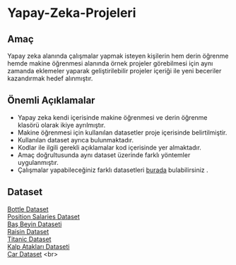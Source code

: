 # Yapay-Zeka-Projeleri
## Amaç
Yapay zeka alanında çalışmalar yapmak isteyen kişilerin hem derin öğrenme hemde makine öğrenmesi alanında örnek
projeler görebilmesi için aynı zamanda eklemeler yaparak geliştirilebilir projeler içeriği ile yeni beceriler kazandırmak
hedef alınmıştır. 
## Önemli Açıklamalar
* Yapay zeka kendi içerisinde makine öğrenmesi ve derin öğrenme klasörü olarak ikiye ayrılmıştır. 
* Makine öğrenmesi için kullanılan datasetler proje içerisinde belirtilmiştir. 
* Kullanılan dataset ayrıca bulunmaktadır. 
* Kodlar ile ilgili gerekli açıklamalar kod içerisinde yer almaktadır. 
* Amaç doğrultusunda aynı dataset üzerinde farklı yöntemler uygulanmıştır. 
* Çalışmalar yapabileceğiniz farklı datasetleri [burada](https://www.kaggle.com/) bulabilirsiniz .

## Dataset
[Bottle Dataset](https://github.com/ErguluBozkurt/Yapay-Zeka-Projeleri/blob/main/Machine%20Learning/bottle.csv) <br>
[Position Salaries Dataset](https://github.com/ErguluBozkurt/Yapay-Zeka-Projeleri/blob/main/Machine%20Learning/position_salaries.csv) <br>
[Baş Beyin Dataseti](https://github.com/ErguluBozkurt/Yapay-Zeka-Projeleri/blob/main/Machine%20Learning/bas_beyin.csv) <br>
[Raisin Dataset](https://github.com/ErguluBozkurt/Yapay-Zeka-Projeleri/blob/main/Machine%20Learning/Raisin_Dataset.xlsx) <br>
[Titanic Dataset](https://www.kaggle.com/competitions/titanic) <br>
[Kalp Atakları Dataseti](https://www.kaggle.com/datasets/rashikrahmanpritom/heart-attack-analysis-prediction-dataset) <br>
[Car Dataset]([https://www.kaggle.com/datasets/rashikrahmanpritom/heart-attack-analysis-prediction-dataset](https://www.kaggle.com/datasets/athirags/car-data)https://www.kaggle.com/datasets/athirags/car-data) <br>
